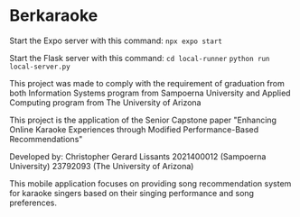# Berkaraoke
Start the Expo server with this command:
```npx expo start```

Start the Flask server with this command:
```cd local-runner```
```python run local-server.py```

This project was made to comply with the requirement of graduation from both Information Systems program from Sampoerna University and Applied Computing program from The University of Arizona

This project is the application of the Senior Capstone paper "Enhancing Online Karaoke Experiences through Modified
Performance-Based Recommendations"

Developed by: Christopher Gerard Lissants
2021400012 (Sampoerna University)
23792093 (The University of Arizona)

This mobile application focuses on providing song recommendation system for karaoke singers based on their singing performance and song preferences.
